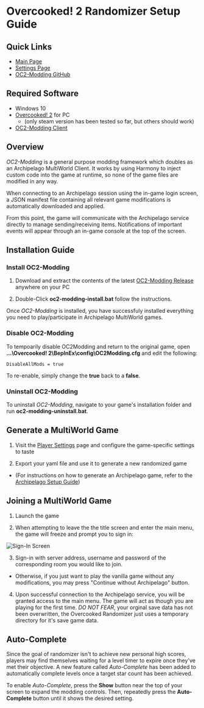 # Overcooked! 2 Randomizer Setup Guide

## Quick Links
- [Main Page](../../../../games/Overcooked!%202/info/en)
- [Settings Page](../../../../games/Overcooked!%202/player-settings)
- [OC2-Modding GitHub](https://github.com/toasterparty/oc2-modding)

## Required Software

- Windows 10
- [Overcooked! 2](https://store.steampowered.com/bundle/13608/Overcooked_2___Gourmet_Edition/) for PC
    - (only steam version has been tested so far, but others should work)
- [OC2-Modding Client](https://github.com/toasterparty/oc2-modding/releases)

## Overview

*OC2-Modding* is a general purpose modding framework which doubles as an Archipelago MultiWorld Client. It works by using Harmony to inject custom code into the game at runtime, so none of the game files are modified in any way.

When connecting to an Archipelago session using the in-game login screen, a JSON manifest file containing all relevant game modifications is automatically downloaded and applied.

From this point, the game will communicate with the Archipelago service directly to manage sending/receiving items. Notifications of important events will appear through an in-game console at the top of the screen.

## Installation Guide

### Install OC2-Modding

1. Download and extract the contents of the latest [OC2-Modding Release](https://github.com/toasterparty/oc2-modding/releases) anywhere on your PC

2. Double-Click **oc2-modding-install.bat** follow the instructions.

Once *OC2-Modding* is installed, you have successfuly installed everything you need to play/participate in Archipelago MultiWorld games.

### Disable OC2-Modding

To tempoarily disable OC2Modding and return to the original game, open **...\Overcooked! 2\BepInEx\config\OC2Modding.cfg** and edit the following:

`DisableAllMods = true`

To re-enable, simply change the **true** back to a **false**.

### Uninstall OC2-Modding

To uninstall *OC2-Modding*, navigate to your game's installation folder and run **oc2-modding-uninstall.bat**.

## Generate a MultiWorld Game

1. Visit the [Player Settings](../../../../games/Overcooked!%202/player-settings) page and configure the game-specific settings to taste

2. Export your yaml file and use it to generate a new randomized game
- (For instructions on how to generate an Archipelago game, refer to the [Archipelago Setup Guide](../../../../tutorial/Archipelago/setup/en))

## Joining a MultiWorld Game

1. Launch the game

2. When attempting to leave the the title screen and enter the main menu, the game will freeze and prompt you to sign in:

![Sign-In Screen](https://i.imgur.com/goMy7o2.png)

3. Sign-in with server address, username and password of the corresponding room you would like to join.
- Otherwise, if you just want to play the vanilla game without any modifications, you may press "Continue without Archipelago" button.

4. Upon successful connection to the Archipelago service, you will be granted access to the main menu. The game will act as though you are playing for the first time. *DO NOT FEAR*, your orginal save data has not been overwritten, the Overcooked Randomizer just uses a temporary directory for it's save game data.

## Auto-Complete

Since the goal of randomizer isn't to achieve new personal high scores, players may find themselves waiting for a level timer to expire once they've met their objective. A new feature called *Auto-Complete* has been added to automatically complete levels once a target star count has been achieved.

To enable *Auto-Complete*, press the **Show** button near the top of your screen to expand the modding controls. Then, repeatedly press the **Auto-Complete** button until it shows the desired setting.
